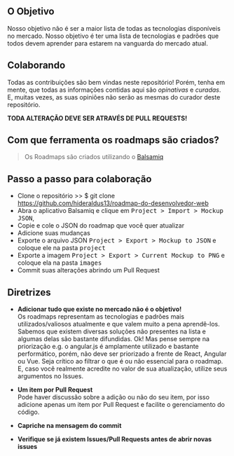 ## O Objetivo

Nosso objetivo não é ser a maior lista de todas as tecnologias disponíveis no mercado. 
Nosso objetivo é ter uma lista de tecnologias e padrões que todos devem aprender para estarem na vanguarda do mercado atual.

## Colaborando

Todas as contribuições são bem vindas neste repositório!
Porém, tenha em mente, que todas as informações contidas aqui são *opinativas* e *curadas*. 
E, muitas vezes, as suas opiniões não serão as mesmas do curador deste repositório. 

**TODA ALTERAÇÃO DEVE SER ATRAVÉS DE PULL REQUESTS!**

## Com que ferramenta os roadmaps são criados?

> Os Roadmaps são criados utilizando o [Balsamiq](https://balsamiq.com/download/)

## Passo a passo para colaboração

* Clone o repositório >> $ git clone https://github.com/hideraldus13/roadmap-do-desenvolvedor-web
* Abra o aplicativo Balsamiq e clique em <kbd>Project > Import > Mockup JSON</kbd>,
* Copie e cole o JSON do roadmap que você quer atualizar
* Adicione suas mudanças
* Exporte o arquivo JSON <kbd>Project > Export > Mockup to JSON</kbd> e coloque ele na pasta <kbd>project</kbd>
* Exporte a imagem <kbd>Project > Export > Current Mockup to PNG</kbd> e coloque ela na pasta <kbd>images</kbd> 
* Commit suas alterações abrindo um Pull Request

## Diretrizes

- <p><strong>Adicionar tudo que existe no mercado não é o objetivo!</strong><br> 
  Os roadmaps representam as tecnologias e padrões mais utilizados/valiosos atualmente e que valem muito a pena aprendê-los. Sabemos que existem diversas soluções não presentes na lista e algumas delas são bastante difundidas. Ok! Mas pense sempre na priorização e.g. o angular.js é amplamente utilizado e bastante performático, porém, não deve ser priorizado a frente de React, Angular ou Vue. Seja crítico ao filtrar o que é ou não essencial para o roadmap. E, caso você realmente acredite no valor de sua atualização, utilize seus argumentos no Issues.</p>
- <p><strong>Um item por Pull Request</strong><br>
  Pode haver discussão sobre a adição ou não do seu item, por isso adicione apenas um item por Pull Request e facilite o gerenciamento do código.</p>
- <p><strong>Capriche na mensagem do commit</strong></p>
- <p><strong>Verifique se já existem Issues/Pull Requests antes de abrir novas issues</strong></p>
